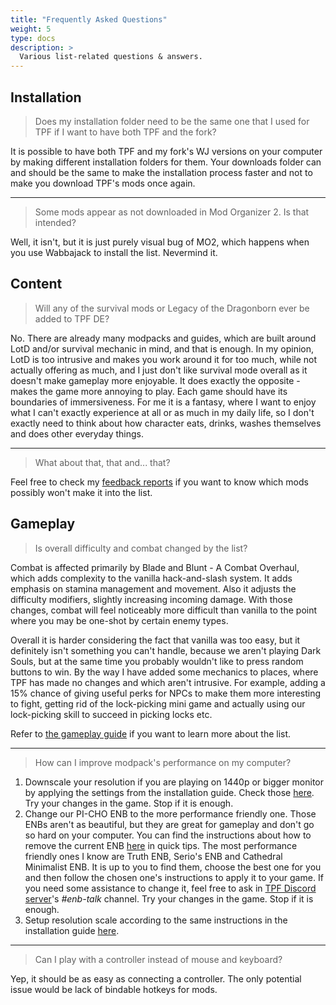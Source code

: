 ```yaml
---
title: "Frequently Asked Questions"
weight: 5
type: docs
description: >
  Various list-related questions & answers.
---
```


## Installation

> Does my installation folder need to be the same one that I used for TPF if I want to have both TPF and the fork?

It is possible to have both TPF and my fork's WJ versions on your computer by making different installation folders for them. Your downloads folder can and should be the same to make the installation process faster and not to make you download TPF's mods once again.

---

> Some mods appear as not downloaded in Mod Organizer 2. Is that intended?

Well, it isn't, but it is just purely visual bug of MO2, which happens when you use Wabbajack to install the list. Nevermind it.

## Content

> Will any of the survival mods or Legacy of the Dragonborn ever be added to TPF DE?

No. There are already many modpacks and guides, which are built around LotD and/or survival mechanic in mind, and that is enough. In my opinion, LotD is too intrusive and makes you work around it for too much, while not actually offering as much, and I just don't like survival mode overall as it doesn't make gameplay more enjoyable. It does exactly the opposite - makes the game more annoying to play. Each game should have its boundaries of immersiveness. For me it is a fantasy, where I want to enjoy what I can't exactly experience at all or as much in my daily life, so I don't exactly need to think about how character eats, drinks, washes themselves and does other everyday things.

---

> What about that, that and... that?

Feel free to check my [feedback reports](https://drive.google.com/drive/folders/1u030JaTyAtv5IT2uMx-0oHidyLpXGPuf?usp=sharing) if you want to know which mods possibly won't make it into the list.

## Gameplay

> Is overall difficulty and combat changed by the list?

Combat is affected primarily by Blade and Blunt - A Combat Overhaul, which adds complexity to the vanilla hack-and-slash system. It adds emphasis on stamina management and movement. Also it adjusts the difficulty modifiers, slightly increasing incoming damage. With those changes, combat will feel noticeably more difficult than vanilla to the point where you may be one-shot by certain enemy types.

Overall it is harder considering the fact that vanilla was too easy, but it definitely isn't something you can't handle, because we aren't playing Dark Souls, but at the same time you probably wouldn't like to press random buttons to win. By the way I have added some mechanics to places, where TPF has made no changes and which aren't intrusive. For example, adding a 15% chance of giving useful perks for NPCs to make them more interesting to fight, getting rid of the lock-picking mini game and actually using our lock-picking skill to succeed in picking locks etc.

Refer to [the gameplay guide](../gameplay-guide) if you want to learn more about the list.

---

> How can I improve modpack's performance on my computer?

1. Downscale your resolution if you are playing on 1440p or bigger monitor by applying the settings from the installation guide. Check those [here](../installation-guide#configurations). Try your changes in the game. Stop if it is enough.
2. Change our PI-CHO ENB to the more performance friendly one. Those ENBs aren't as beautiful, but they are great for gameplay and don't go so hard on your computer. You can find the instructions about how to remove the current ENB [here](../installation-guide#in-game-adjustments) in quick tips. The most performance friendly ones I know are Truth ENB, Serio's ENB and Cathedral Minimalist ENB. It is up to you to find them, choose the best one for you and then follow the chosen one's instructions to apply it to your game. If you need some assistance to change it, feel free to ask in [TPF Discord server](https://discord.gg/m5kMrnHpwm)'s _#enb-talk_ channel. Try your changes in the game. Stop if it is enough.
3. Setup resolution scale according to the same instructions in the installation guide [here](../installation-guide#configurations).

---

> Can I play with a controller instead of mouse and keyboard?

Yep, it should be as easy as connecting a controller. The only potential issue would be lack of bindable hotkeys for mods.

